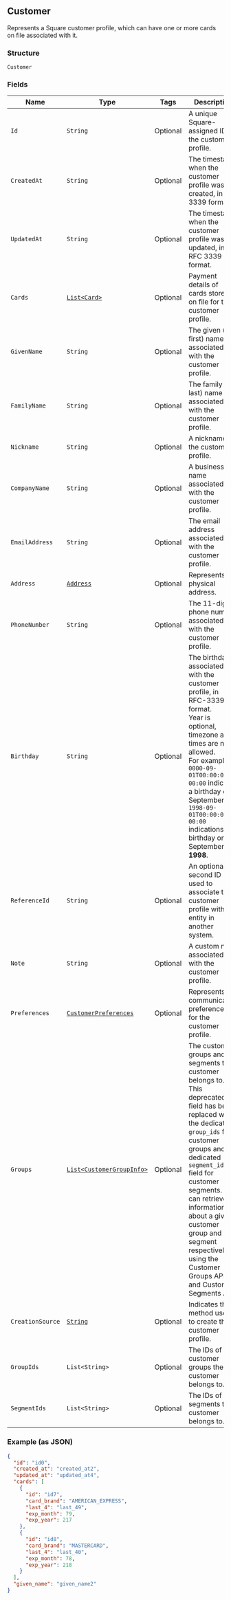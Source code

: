 ## Customer

Represents a Square customer profile, which can have one or more
cards on file associated with it.

### Structure

`Customer`

### Fields

| Name | Type | Tags | Description | Getter |
|  --- | --- | --- | --- | --- |
| `Id` | `String` | Optional | A unique Square-assigned ID for the customer profile. | String getId() |
| `CreatedAt` | `String` | Optional | The timestamp when the customer profile was created, in RFC 3339 format. | String getCreatedAt() |
| `UpdatedAt` | `String` | Optional | The timestamp when the customer profile was last updated, in RFC 3339 format. | String getUpdatedAt() |
| `Cards` | [`List<Card>`](/doc/models/card.md) | Optional | Payment details of cards stored on file for the customer profile. | List<Card> getCards() |
| `GivenName` | `String` | Optional | The given (i.e., first) name associated with the customer profile. | String getGivenName() |
| `FamilyName` | `String` | Optional | The family (i.e., last) name associated with the customer profile. | String getFamilyName() |
| `Nickname` | `String` | Optional | A nickname for the customer profile. | String getNickname() |
| `CompanyName` | `String` | Optional | A business name associated with the customer profile. | String getCompanyName() |
| `EmailAddress` | `String` | Optional | The email address associated with the customer profile. | String getEmailAddress() |
| `Address` | [`Address`](/doc/models/address.md) | Optional | Represents a physical address. | Address getAddress() |
| `PhoneNumber` | `String` | Optional | The 11-digit phone number associated with the customer profile. | String getPhoneNumber() |
| `Birthday` | `String` | Optional | The birthday associated with the customer profile, in RFC-3339 format.<br>Year is optional, timezone and times are not allowed.<br>For example: `0000-09-01T00:00:00-00:00` indicates a birthday on September 1st.<br>`1998-09-01T00:00:00-00:00` indications a birthday on September 1st __1998__. | String getBirthday() |
| `ReferenceId` | `String` | Optional | An optional, second ID used to associate the customer profile with an<br>entity in another system. | String getReferenceId() |
| `Note` | `String` | Optional | A custom note associated with the customer profile. | String getNote() |
| `Preferences` | [`CustomerPreferences`](/doc/models/customer-preferences.md) | Optional | Represents communication preferences for the customer profile. | CustomerPreferences getPreferences() |
| `Groups` | [`List<CustomerGroupInfo>`](/doc/models/customer-group-info.md) | Optional | The customer groups and segments the customer belongs to. This deprecated field has been replaced with  the dedicated `group_ids` for customer groups and the dedicated `segment_ids` field for customer segments. You can retrieve information about a given customer group and segment respectively using the Customer Groups API and Customer Segments API. | List<CustomerGroupInfo> getGroups() |
| `CreationSource` | [`String`](/doc/models/customer-creation-source.md) | Optional | Indicates the method used to create the customer profile. | String getCreationSource() |
| `GroupIds` | `List<String>` | Optional | The IDs of customer groups the customer belongs to. | List<String> getGroupIds() |
| `SegmentIds` | `List<String>` | Optional | The IDs of segments the customer belongs to. | List<String> getSegmentIds() |

### Example (as JSON)

```json
{
  "id": "id0",
  "created_at": "created_at2",
  "updated_at": "updated_at4",
  "cards": [
    {
      "id": "id7",
      "card_brand": "AMERICAN_EXPRESS",
      "last_4": "last_49",
      "exp_month": 79,
      "exp_year": 217
    },
    {
      "id": "id8",
      "card_brand": "MASTERCARD",
      "last_4": "last_40",
      "exp_month": 78,
      "exp_year": 218
    }
  ],
  "given_name": "given_name2"
}
```

